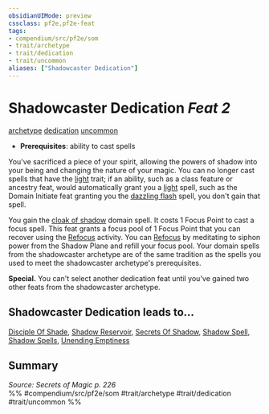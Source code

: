 ```yaml
---
obsidianUIMode: preview
cssclass: pf2e,pf2e-feat
tags:
- compendium/src/pf2e/som
- trait/archetype
- trait/dedication
- trait/uncommon
aliases: ["Shadowcaster Dedication"]
---
```

# Shadowcaster Dedication  *Feat 2*  
[archetype](archetype.md "Archetype Feat Trait")  [dedication](dedication.md "Dedication Feat Trait")  [uncommon](uncommon.md "Uncommon Rarity Trait")  

- **Prerequisites**: ability to cast spells

You've sacrificed a piece of your spirit, allowing the powers of shadow into your being and changing the nature of your magic. You can no longer cast spells that have the [light](Reference/Rules/Traits/light.md "Light Effect Trait") trait; if an ability, such as a class feature or ancestry feat, would automatically grant you a [light](Reference/Compendium/Spells/light.md) spell, such as the Domain Initiate feat granting you the [dazzling flash](dazzling-flash.md) spell, you don't gain that spell.

You gain the [cloak of shadow](cloak-of-shadow.md) domain spell. It costs 1 Focus Point to cast a focus spell. This feat grants a focus pool of 1 Focus Point that you can recover using the [Refocus](refocus.md) activity. You can [Refocus](refocus.md) by meditating to siphon power from the Shadow Plane and refill your focus pool. Your domain spells from the shadowcaster archetype are of the same tradition as the spells you used to meet the shadowcaster archetype's prerequisites.

**Special.** You can't select another dedication feat until you've gained two other feats from the shadowcaster archetype.

## Shadowcaster Dedication leads to...

[Disciple Of Shade](disciple-of-shade-som.md), [Shadow Reservoir](shadow-reservoir-som.md), [Secrets Of Shadow](secrets-of-shadow-som.md), [Shadow Spell](shadow-spell-som.md), [Shadow Spells](shadow-spells-som.md), [Unending Emptiness](unending-emptiness-som.md)

## Summary

*Source: Secrets of Magic p. 226*  
%% #compendium/src/pf2e/som #trait/archetype #trait/dedication #trait/uncommon %%